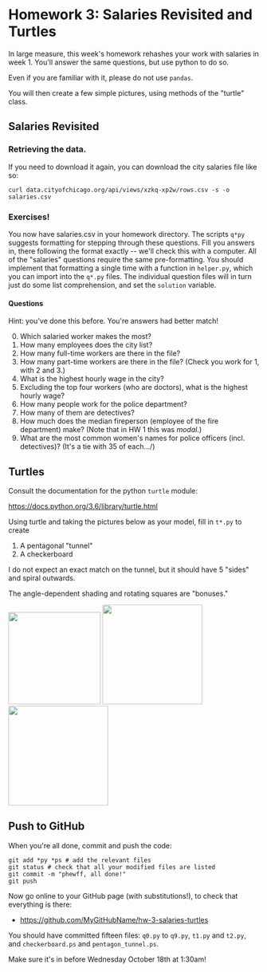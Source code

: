 # Homework 3: Salaries Revisited and Turtles

In large measure, this week's homework rehashes your work with salaries in week 1.
You'll answer the same questions, but use python to do so.

Even if you are familiar with it, please do not use `pandas`.

You will then create a few simple pictures, using methods of the "turtle" class.

## Salaries Revisited

### Retrieving the data.

If you need to download it again, you can download the city salaries file like so:

```
curl data.cityofchicago.org/api/views/xzkq-xp2w/rows.csv -s -o salaries.csv
```

### Exercises!

You now have salaries.csv in your homework directory.
The scripts `q*py` suggests formatting for stepping through these questions.
Fill you answers in, there following the format exactly -- we'll check this with a computer.
All of the "salaries" questions require the same pre-formatting.
You should implement that formatting a single time with a function in `helper.py`,
  which you can import into the `q*.py` files.
The individual question files will in turn just do some list comprehension,
  and set the `solution` variable.

#### Questions

Hint: you've done this before.  You're answers had better match!

0. Which salaried worker makes the most?
1. How many employees does the city list?
2. How many full-time workers are there in the file?
3. How many part-time workers are there in the file?  (Check you work for 1, with 2 and 3.)
4. What is the highest hourly wage in the city?
5. Excluding the top four workers (who are doctors), what is the highest hourly wage?
6. How many people work for the police department?
7. How many of them are detectives?
8. How much does the median fireperson (employee of the fire department) make?  (Note that in HW 1 this was _modal_.)
9. What are the most common women's names for police officers (incl. detectives)?  (It's a tie with 35 of each.../)

## Turtles

Consult the documentation for the python `turtle` module:

https://docs.python.org/3.6/library/turtle.html

Using turtle and taking the pictures below as your model, fill in `t*.py` to create

1. A pentagonal "tunnel"
2. A checkerboard

I do not expect an exact match on the tunnel, but it should have 5 "sides" and spiral outwards.

The angle-dependent shading and rotating squares are "bonuses."

<img src="https://raw.githubusercontent.com/harris-ippp/03-salaries-turtles/master/img/pentagonal_tunnel.png" width="185"> <img src="https://raw.githubusercontent.com/harris-ippp/03-salaries-turtles/master/img/checkerboard.png"      width="200"> <img src="https://raw.githubusercontent.com/harris-ippp/03-salaries-turtles/master/img/tilting_checkers.png"  width="200">



## Push to GitHub

When you're all done, commit and push the code:
```
git add *py *ps # add the relevant files
git status # check that all your modified files are listed
git commit -m "phewff, all done!"
git push
```

Now go online to your GitHub page (with substitutions!), to check that everything is there:

* https://github.com/MyGitHubName/hw-3-salaries-turtles

You should have committed fifteen files: `q0.py` to `q9.py`, `t1.py` and `t2.py`, and `checkerboard.ps` and `pentagon_tunnel.ps`.

Make sure it's in before Wednesday October 18th at 1:30am!
